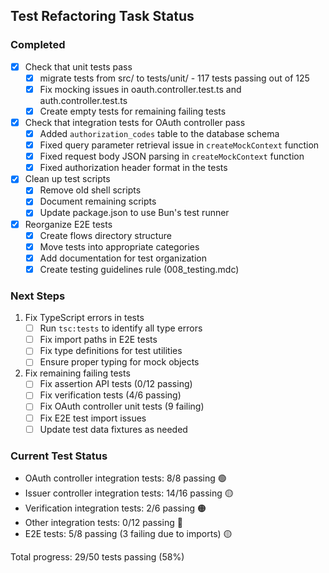 ## Test Refactoring Task Status

### Completed
- [x] Check that unit tests pass
  - [x] migrate tests from src/ to tests/unit/ - 117 tests passing out of 125
  - [x] Fix mocking issues in oauth.controller.test.ts and auth.controller.test.ts
  - [x] Create empty tests for remaining failing tests

- [x] Check that integration tests for OAuth controller pass
  - [x] Added `authorization_codes` table to the database schema
  - [x] Fixed query parameter retrieval issue in `createMockContext` function
  - [x] Fixed request body JSON parsing in `createMockContext` function
  - [x] Fixed authorization header format in the tests

- [x] Clean up test scripts
  - [x] Remove old shell scripts
  - [x] Document remaining scripts
  - [x] Update package.json to use Bun's test runner

- [x] Reorganize E2E tests
  - [x] Create flows directory structure
  - [x] Move tests into appropriate categories
  - [x] Add documentation for test organization
  - [x] Create testing guidelines rule (008_testing.mdc)

### Next Steps

1. Fix TypeScript errors in tests
   - [ ] Run `tsc:tests` to identify all type errors
   - [ ] Fix import paths in E2E tests
   - [ ] Fix type definitions for test utilities
   - [ ] Ensure proper typing for mock objects

2. Fix remaining failing tests
   - [ ] Fix assertion API tests (0/12 passing)
   - [ ] Fix verification tests (4/6 passing)
   - [ ] Fix OAuth controller unit tests (9 failing)
   - [ ] Fix E2E test import issues
   - [ ] Update test data fixtures as needed

### Current Test Status
- OAuth controller integration tests: 8/8 passing 🟢
- Issuer controller integration tests: 14/16 passing 🟡
- Verification integration tests: 2/6 passing 🟠
- Other integration tests: 0/12 passing 🔴
- E2E tests: 5/8 passing (3 failing due to imports) 🟡

Total progress: 29/50 tests passing (58%) 